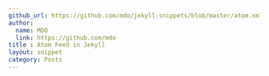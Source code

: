 ```yaml
---
github_url: https://github.com/mdo/jekyll-snippets/blob/master/atom.xml
author:
  name: MDO
  link: https://github.com/mdo
title : Atom Feed in Jekyll
layout: snippet
category: Posts
---
```

